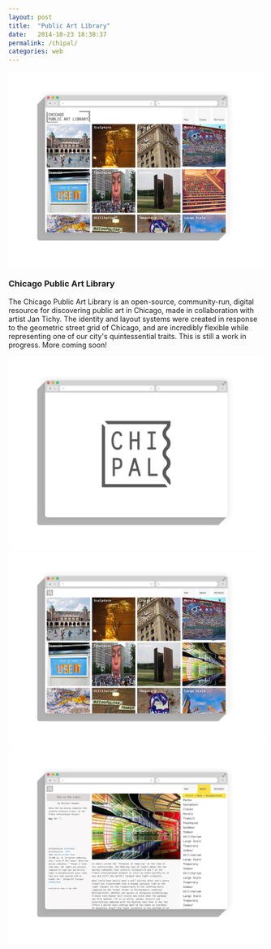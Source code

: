 ```yaml
---
layout: post
title:  "Public Art Library"
date:   2014-10-23 18:38:37
permalink: /chipal/
categories: web
---
```


<div class="row">
<div class="col-lg-10 col-md-12 col-sm-12 project-img ">
     <img class="img-responsive " src="/assets/ChiPAL_2.jpg">
</div>
</div>

<div class="row"> 
<div class="col-lg-5 col-sm-6 col-md-6 project-description">
    <h3><strong>Chicago Public Art Library</strong></h3>
    <p>
        The Chicago Public Art Library is an open-source, community-run, digital resource for discovering public art in Chicago, made in collaboration with artist Jan Tichy. The identity and layout systems were created in response to the geometric street grid of Chicago, and are incredibly flexible while representing one of our city's quintessential traits. This is still a work in progress. More coming soon!
    </p>
</div>
</div>

<div class="row">
<div class="col-lg-5 col-md-6 col-sm-6 project-img">
    <img class="img-responsive" src="/assets/ChiPAL_1.jpg">
</div>
      
<div class="col-lg-5 col-md-6 col-sm-6 ">
	<img class="img-responsive" src="/assets/ChiPAL_3.jpg">
</div>

</div>

<div class="col-lg-10 col-md-12 col-sm-12 project-img">
	<img class="img-responsive" src="/assets/ChiPAL_7.jpg">
</div>